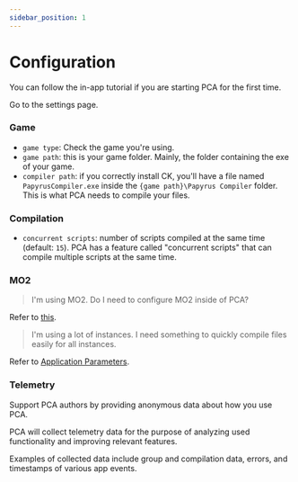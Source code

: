 ```yaml
---
sidebar_position: 1
---
```


# Configuration

You can follow the in-app tutorial if you are starting PCA for the first time.

Go to the settings page.

### Game

- `game type`: Check the game you're using.
- `game path`: this is your game folder. Mainly, the folder containing the exe of your game.
- `compiler path`: if you correctly install CK,
  you'll have a file named `PapyrusCompiler.exe` inside the `{game path}\Papyrus Compiler` folder. This is what PCA needs to compile your files.

### Compilation

- `concurrent scripts`: number of scripts compiled at the same time (default: `15`).
  PCA has a feature called "concurrent scripts" that can compile multiple scripts at the same time.

### MO2

> I'm using MO2. Do I need to configure MO2 inside of PCA?

Refer to [this](mo2).

> I'm using a lot of instances. I need something to quickly compile files easily for all instances.

Refer to [Application Parameters](../advanced-features/application-parameters).

### Telemetry

Support PCA authors by providing anonymous data about how you use PCA.

PCA will collect telemetry data for the purpose of analyzing used functionality and improving relevant features.

Examples of collected data include group and compilation data, errors, and timestamps of various app events.
